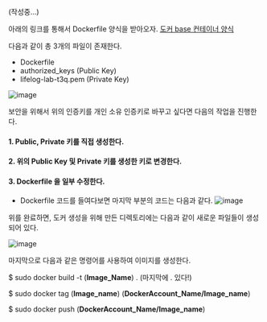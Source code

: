 (작성중...)

아래의 링크를 통해서 Dockerfile 양식을 받아오자.
[도커 base 컨테이너 양식](http://lab.t3q.co.kr:9999/kaist-co-op/data-parallel-training-with-horovod/-/tree/master/horovod-docker-resources/doc-hvd-v2)

다음과 같이 총 3개의 파일이 존재한다.
+ Dockerfile
+ authorized_keys (Public Key)
+ lifelog-lab-t3q.pem (Private Key)

![image](https://user-images.githubusercontent.com/71695489/127619208-11d58b99-9550-4b3a-9e9a-d20d5ba86176.png)

보안을 위해서 위의 인증키를 개인 소유 인증키로 바꾸고 싶다면 다음의 작업을 진행한다.

#### 1. Public, Private 키를 직접 생성한다.

#### 2. 위의 Public Key 및 Private 키를 생성한 키로 변경한다.

#### 3. Dockerfile 을 일부 수정한다.
+ Dockerfile 코드를 들여다보면 마지막 부분의 코드는 다음과 같다.
![image](https://user-images.githubusercontent.com/71695489/127619231-a5564d30-e027-4730-96c0-62f8c8cccbc3.png)

위를 완료하면, 도커 생성을 위해 만든 디렉토리에는 다음과 같이 새로운 파일들이 생성되어 있다.

![image](https://user-images.githubusercontent.com/71695489/127619253-f16bebb4-f563-427e-8452-479a568f013a.png)

마지막으로 다음과 같은 명령어를 사용하여 이미지를 생성한다.

$ sudo docker build -t (**Image_Name**) .
(마지막에 . 있다!)

$ sudo docker tag (**Image_name**) (**DockerAccount_Name/Image_name**)

$ sudo docker push (**DockerAccount_Name/Image_name**)
